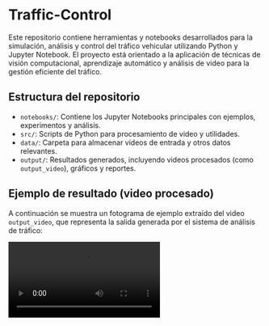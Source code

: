 # Traffic-Control

Este repositorio contiene herramientas y notebooks desarrollados para la simulación, análisis y control del tráfico vehicular utilizando Python y Jupyter Notebook. El proyecto está orientado a la aplicación de técnicas de visión computacional, aprendizaje automático y análisis de video para la gestión eficiente del tráfico.

## Estructura del repositorio

- `notebooks/`: Contiene los Jupyter Notebooks principales con ejemplos, experimentos y análisis.
- `src/`: Scripts de Python para procesamiento de video y utilidades.
- `data/`: Carpeta para almacenar videos de entrada y otros datos relevantes.
- `output/`: Resultados generados, incluyendo videos procesados (como `output_video`), gráficos y reportes.

## Ejemplo de resultado (video procesado)

A continuación se muestra un fotograma de ejemplo extraído del video `output_video`, que representa la salida generada por el sistema de análisis de tráfico:

![Frame de salida](Videos/output_video.mp4)
